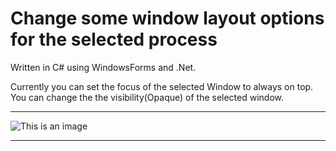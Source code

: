 ﻿Change some window layout options for the selected process
==========================================================

Written in C# using WindowsForms and .Net.


Currently you can set the focus of the selected Window to always on top.
You can change the the visibility(Opaque) of the selected window.


----------

![This is an image](ChangeActiveWindowDisplayOptions/REC.png)


----------


